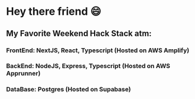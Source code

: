 # Hey there friend 😄
## My Favorite Weekend Hack Stack atm:
### FrontEnd: NextJS, React, Typescript (Hosted on AWS Amplify)
### BackEnd: NodeJS, Express, Typescript (Hosted on AWS Apprunner)
### DataBase: Postgres (Hosted on Supabase)

